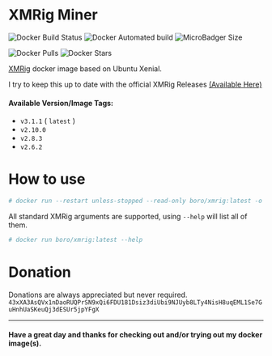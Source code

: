 # XMRig Miner

![Docker Build Status](https://img.shields.io/docker/build/boro/xmrig.svg) ![Docker Automated build](https://img.shields.io/docker/automated/boro/xmrig.svg) ![MicroBadger Size](https://img.shields.io/microbadger/image-size/boro/xmrig/latest.svg)

![Docker Pulls](https://img.shields.io/docker/pulls/boro/xmrig.svg) ![Docker Stars](https://img.shields.io/docker/stars/boro/xmrig.svg)

[XMRig](https://github.com/xmrig/xmrig) docker image based on Ubuntu Xenial.

I try to keep this up to date with the official XMRig Releases [(Available Here)](https://github.com/xmrig/xmrig/releases)

#### Available Version/Image Tags:
- `v3.1.1` ( `latest` )
- `v2.10.0`
- `v2.8.3`
- `v2.6.2`

# How to use
```bash
# docker run --restart unless-stopped --read-only boro/xmrig:latest -o POOL01 -u WALLET -p PASSWORD
```

All standard XMRig arguments are supported, using `--help` will list all of them.
```bash
# docker run boro/xmrig:latest --help
```

# Donation
Donations are always appreciated but never required.
`43xXA3AsQVx1nDaoRUQPrSN9xQi6FDU181Dsiz3diUbi9NJUyb8LTy4NisH8uqEML1Se7GuHnhUaSKeuQj3dESUr5jpYFgX`

---

#### Have a great day and thanks for checking out and/or trying out my docker image(s).
